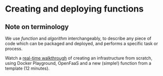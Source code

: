 # Creating and deploying functions

## Note on terminology

We use _function_ and _algorithm_ interchangeably, to describe any piece of code which can be packaged and deployed, and performs a specific task or process.

Watch a [real-time walkthrough](https://youtu.be/67HUwyt3PoA) of creating an infrastructure from scratch, using Docker Playground, OpenFaaS and a new \(simple!\) function from a template \(12 minutes\).

